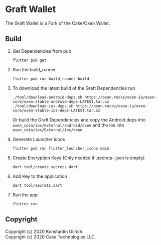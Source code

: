 # Graft Wallet

The Graft Wallet is a Fork of the Cake/Oxen Wallet.

## Build

1. Get Dependencies from pub
    ```shell script
    flutter pub get
    ```

2. Run the build_runner
    ```shell script
    flutter pub run build_runner build
    ```

3. To download the latest build of the Graft Dependencies run 
   ```
   ./tool/download-android-deps.sh https://oxen.rocks/oxen-io/oxen-core/oxen-stable-android-deps-LATEST.tar.xz
   ./tool/download-ios-deps.sh https://oxen.rocks/oxen-io/oxen-core/oxen-stable-ios-deps-LATEST.tar.xz
   ```
   Or build the Graft Dependencies and copy the Android deps into `oxen_coin/ios/External/android/oxen`
   and the ios into `oxen_coin/ios/External/ios/oxen`

4. Generate Launcher Icons
    ```shell script
    flutter pub run flutter_launcher_icons:main
    ```

5. Create Encryption Keys (Only needed if .secrets-<env>.json is empty)
    ```shell script
    dart tool/create_secrets.dart
    ```

6. Add Key to the application
    ```shell script
    dart tool/secrets.dart
    ```

7. Run the app
    ```shell script
    flutter run
    ```

## Copyright
Copyright (c) 2020 Konstantin Ullrich.\
Copyright (c) 2020 Cake Technologies LLC.
